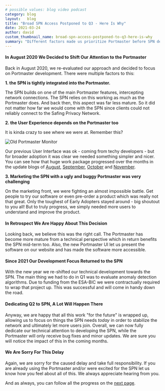 ```yaml
---
# possible values: blog video podcast
category: blog
layout:   blog
title: "Broad SPN Access Postponed to Q3 - Here Is Why"
date: 2021-03-24
author: david
custom_thumbnail_name: broad-spn-access-postponed-to-q3-here-is-why
summary: "Different factors made us prioritize Portmaster before SPN development in the second half of 2020. Since the start of 2021 we are focusing on SPN development again - by Summer a lot will have happened and you will notice all of the impact. We are sorry for this delay."
---
```



#### In August 2020 We Decided to Shift Our Attention to the Portmaster

Back in August 2020, we re-evaluated our approach and decided to focus on Portmaster development. There were multiple factors to this:

**1. the SPN is tightly integrated into the Portmaster.**

The SPN builds on one of the main Portmaster features, intercepting network connections. The SPN relies on this working as much as the Portmaster does. And back then, this aspect was far less mature. So it did not matter how far we would come with the SPN since clients could not reliably connect to the Safing Privacy Network.

**2. the User Experience depends on the Portmaster too**

It is kinda crazy to see where we were at. Remember this?

![Old Portmaster Monitor](https://assets.safing.io/podcast/images/e027/old_monitor.png)

Our previous User Interface was ok - coming from techy developers - but for broader adoption it was clear we needed something simpler and nicer. You can see how that huge work package progressed over the months in the update blogs of [August](https://safing.io/blog/2020/08/31/progress-update-august/), [September](https://safing.io/blog/2020/10/02/progress-update-september/), [October](https://safing.io/blog/2020/11/02/progress-update-october/) and [November](https://safing.io/blog/2020/12/03/progress-update-november/).

**3. Marketing the SPN with a ugly and buggy Portmaster was very challenging**

On the marketing front, we were fighting an almost impossible battle. Get people to try our software or even pre-order a product which was really not that great. Only the toughest of Early Adopters stayed around - big shoutout to you all! But to truly progress, we simply needed more users to understand and improve the product.

#### In Retrospect We Are Happy About This Decision

Looking back, we believe this was the right call. The Portmaster has become more mature from a technical perspective which in return benefits the SPN mid-term too. Also, the new Portmaster UI let us present the software on our website and has made the software more accessible.

#### Since 2021 Our Development Focus Returned to the SPN

With the new year we re-shifted our technical development towards the SPN. The main thing we had to do in Q1 was to evaluate anomaly detection algorithms. Due to funding from the ESA-BIC we were contractually required to wrap that project up. This was successful and will come in handy down the road.

#### Dedicating Q2 to SPN, A Lot Will Happen There

Anyway, we are happy that all this work "for the future" is wrapped up, allowing us to focus on things the SPN needs _today_ in order to stabilize the network and ultimately let more users join. Overall, we can now fully dedicate our technical attention to developing the SPN, while the Portmaster will only receive bug fixes and minor updates. We are sure you will notice the impact of this in the coming months.

#### We Are Sorry For This Delay

Again, we are sorry for the caused delay and take full responsibility. If you are already using the Portmaster and/or were excited for the SPN let us know how you feel about all of this. We always appreciate hearing from you.

And as always, you can follow all the progress on the [next page](/next/).
